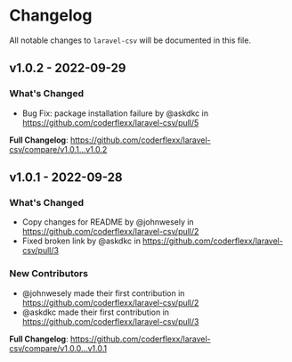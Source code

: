 # Changelog

All notable changes to `laravel-csv` will be documented in this file.

## v1.0.2 - 2022-09-29

### What's Changed

- Bug Fix: package installation failure by @askdkc in https://github.com/coderflexx/laravel-csv/pull/5

**Full Changelog**: https://github.com/coderflexx/laravel-csv/compare/v1.0.1...v1.0.2

## v1.0.1 - 2022-09-28

### What's Changed

- Copy changes for README by @johnwesely in https://github.com/coderflexx/laravel-csv/pull/2
- Fixed broken link by @askdkc in https://github.com/coderflexx/laravel-csv/pull/3

### New Contributors

- @johnwesely made their first contribution in https://github.com/coderflexx/laravel-csv/pull/2
- @askdkc made their first contribution in https://github.com/coderflexx/laravel-csv/pull/3

**Full Changelog**: https://github.com/coderflexx/laravel-csv/compare/v1.0.0...v1.0.1
